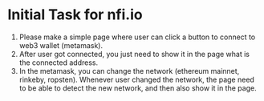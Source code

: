 # Initial Task for nfi.io

1. Please make a simple page where user can click a button to connect to web3 wallet (metamask).
2. After user got connected, you just need to show it in the page what is the connected address.
3. In the metamask, you can change the network (ethereum mainnet, rinkeby, ropsten). Whenever user changed the network, the page need to be able to detect the new network, and then also show it in the page.